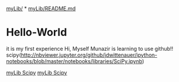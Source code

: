 <a href="testRel/myLib">myLib/</a>
    * <a href="testRel/myLib/README.md">myLib/README.md</a>
# Hello-World
it is my first experience
Hi,
Myself Munazir is learning to use github!!
scipy(http://nbviewer.jupyter.org/github/jdwittenauer/ipython-notebooks/blob/master/notebooks/libraries/SciPy.ipynb)

<a href="https://github.com/Munazir/Hello-World/blob/master/test2.ipynb">myLib Scipy</a>
<a href="Hello-Worls/test2">myLib Scipy</a>
